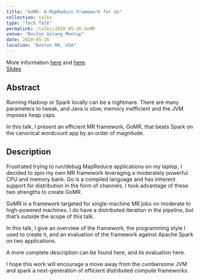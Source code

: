 ```yaml
---
title: "GoMR: A MapReduce Framework for Go"
collection: talks
type: "Tech Talk"
permalink: /talks/2020-05-26-GoMR
venue: "Boston Golang Meetup"
date: 2020-05-26
location: "Boston MA, USA"
---
```


More information [here](/distributed%20systems/MapReduce-Framework-for-Golang/) and [here](/distributed%20systems/evaluation-of-gomr/).
<br>
[Slides](/files/GoMR/slides.pptx)

## Abstract

Running Hadoop or Spark locally can be a nightmare. There are many parameters
to tweak, and Java is slow, memory inefficient and the JVM imposes heap caps.

In this talk, I present an efficient MR framework, GoMR, that beats Spark on
the canonical wordcount app by an order of magnitude.

## Description

Frustrated trying to run/debug MapReduce applications on my laptop, I decided
to spin my own MR framework leveraging a moderately powerful CPU and memory
bank. Go is a compiled language and has inherent support for distribution in
the form of channels. I took advantage of these two strengths to create GoMR.

GoMR is a framework targeted for single-machine MR jobs on moderate to
high-powered machines. I do have a distributed iteration in the pipeline, but
that’s outside the scope of this talk.

In this talk, I give an overview of the framework, the programming style I
used to create it, and an evaluation of the framework against Apache Spark on
two applications.

A more complete description can be found here, and its evaluation here.

I hope this work will encourage a move away from the cumbersome JVM and spark
a next-generation of efficient distributed compute frameworks.

